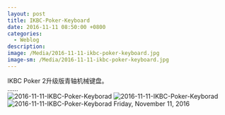 ```yaml
---
layout: post
title: IKBC-Poker-Keyboard
date: 2016-11-11 08:50:00 +0800
categories:
  - Weblog
description:
image: /Media/2016-11-11-ikbc-poker-keyboard.jpg
image-sm: /Media/2016-11-11-ikbc-poker-keyboard.jpg
---
```


IKBC Poker 2升级版青轴机械键盘。    
……   
![2016-11-11-IKBC-Poker-Keyborad]({{site.cdnlink}}/Media/2016-11-11-ikbc-poker-keyboard-01.jpg) 
![2016-11-11-IKBC-Poker-Keyborad]({{site.cdnlink}}/Media/2016-11-11-ikbc-poker-keyboard.jpg)
![2016-11-11-IKBC-Poker-Keyborad]({{site.cdnlink}}/Media/2016-11-11-ikbc-poker-keyboard-02.jpg)
Friday, November 11, 2016
